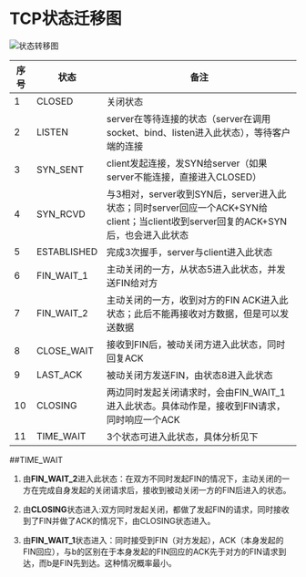 # TCP状态迁移图
![状态转移图]()


|序号|状态|备注|
|--|---|---|
|1|CLOSED| 关闭状态|
|2|LISTEN|server在等待连接的状态（server在调用socket、bind、listen进入此状态），等待客户端的连接|
|3|SYN_SENT|client发起连接，发SYN给server（如果server不能连接，直接进入CLOSED）|
|4|SYN_RCVD|与3相对，server收到SYN后，server进入此状态；同时server回应一个ACK+SYN给client；当client收到server回复的ACK+SYN后，也会进入此状态|
|5|ESTABLISHED|完成3次握手，server与client进入此状态|
|6|FIN_WAIT_1|主动关闭的一方，从状态5进入此状态，并发送FIN给对方|
|7|FIN_WAIT_2|主动关闭的一方，收到对方的FIN ACK进入此状态；此后不能再接收对方数据，但是可以发送数据|
|8|CLOSE_WAIT|接收到FIN后，被动关闭方进入此状态，同时回复ACK|
|9|LAST_ACK|被动关闭方发送FIN，由状态8进入此状态|
|10|CLOSING|两边同时发起关闭请求时，会由FIN_WAIT_1进入此状态。具体动作是，接收到FIN请求，同时响应一个ACK|
|11|TIME_WAIT|3个状态可进入此状态，具体分析见下|


##TIME_WAIT
1. 由**FIN_WAIT_2**进入此状态：在双方不同时发起FIN的情况下，主动关闭的一方在完成自身发起的关闭请求后，接收到被动关闭一方的FIN后进入的状态。

2. 由**CLOSING**状态进入:双方同时发起关闭，都做了发起FIN的请求，同时接收到了FIN并做了ACK的情况下，由CLOSING状态进入。

3. 由**FIN_WAIT_1**状态进入：同时接受到FIN（对方发起），ACK（本身发起的FIN回应），与b的区别在于本身发起的FIN回应的ACK先于对方的FIN请求到达，而b是FIN先到达。这种情况概率最小。




